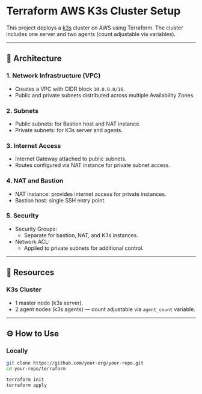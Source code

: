 # Terraform AWS K3s Cluster Setup

This project deploys a [k3s](https://k3s.io/) cluster on AWS using Terraform. The cluster includes one server and two agents (count adjustable via variables).

---

## 📐 Architecture

### 1. Network Infrastructure (VPC)
- Creates a VPC with CIDR block `10.0.0.0/16`.
- Public and private subnets distributed across multiple Availability Zones.

### 2. Subnets
- Public subnets: for Bastion host and NAT instance.
- Private subnets: for K3s server and agents.

### 3. Internet Access
- Internet Gateway attached to public subnets.
- Routes configured via NAT instance for private subnet access.

### 4. NAT and Bastion
- NAT instance: provides internet access for private instances.
- Bastion host: single SSH entry point.

### 5. Security
- Security Groups:
    - Separate for bastion, NAT, and K3s instances.
- Network ACL:
    - Applied to private subnets for additional control.

---

## 🧱 Resources

### K3s Cluster
- 1 master node (k3s server).
- 2 agent nodes (k3s agents) — count adjustable via `agent_count` variable.

---

## ⚙️ How to Use

### Locally

```bash
git clone https://github.com/your-org/your-repo.git
cd your-repo/terraform

terraform init
terraform apply
```
